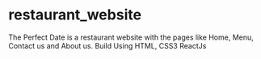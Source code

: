 # restaurant_website
The Perfect Date is a restaurant website with the pages like Home, Menu, Contact us and About us. Build Using HTML, CSS3 ReactJs
